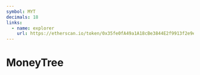 ```yaml
---
symbol: MYT
decimals: 18
links:
  - name: explorer
    url: https://etherscan.io/token/0x35fe0fA49a1A18cBe3844E2f9913f2e9e2db6B0b
---
```


# MoneyTree
